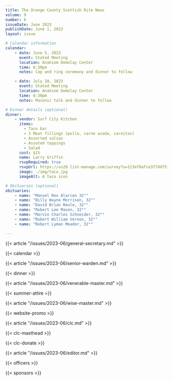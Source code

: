 ```yaml
---
title: The Orange County Scottish Rite News
volume: 9
number: 6
issueDate: June 2023
publishDate: June 1, 2023
layout: issue

# Calendar information
calendar:
    - date: June 5, 2023
      event: Stated Meeting
      location: Anahiem Demolay Center
      time: 6:30pm
      notes: Cap and ring ceremony and dinner to follow

    - date: July 10, 2023
      event: Stated Meeting
      location: Anahiem Demolay Center
      time: 6:30pm
      notes: Masonic talk and dinner to follow

# Dinner details (optional)
dinner:
    - vendor: Surf City Kitchen
      items:
        - Taco bar
        - 3 Meat fillings (pollo, carne asada, carnitas)
        - Assorted salsas
        - Assoted toppings
        - Salad
      cost: $15
      name: Larry Griffin
      rsvpRequired: true
      rsvpUrl: https://us20.list-manage.com/survey?u=113ef8afce377dd751cdbb0ca&id=5219dacb10&attribution=false
      image: ./img/taco.jpg
      imageAlt: A taco icon

# Obituaries (optional)
obituaries:
    - name: "Manuel Rex Alarcon 32°"
    - name: "Billy Wayne Morrison, 32°"
    - name: "David Brian Reule, 32°"
    - name: "Robert Lee Mason, 32°"
    - name: "Marvin Charles Schneider, 32°"
    - name: "Robert William Vernon, 32°"
    - name: "Robert Lyman Meador, 32°"

---
```


{{< article "/issues/2023-06/general-secretary.md" >}}

{{< calendar >}}

{{< article "/issues/2023-06/senior-warden.md" >}}

{{< dinner >}}

{{< article "/issues/2023-06/venerable-master.md" >}}

{{< summer-attire >}}

<!-- {{< article "/issues/2023-04/senior-warden.md" >}} -->

{{< article "/issues/2023-06/wise-master.md" >}}

{{< website-promo >}}

{{< article "/issues/2023-06/clc.md" >}}

{{< clc-masthead >}}

{{< clc-donate >}}

{{< article "/issues/2023-06/editor.md" >}}

{{< officers >}}

{{< sponsors >}}
